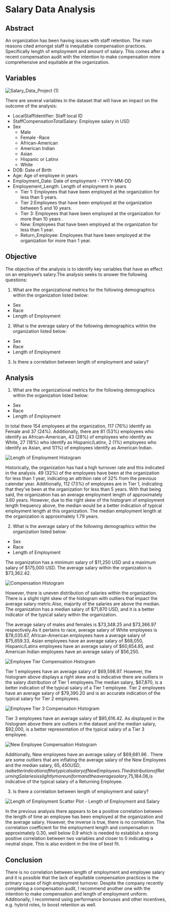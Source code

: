# Salary Data Analysis

## Abstract 

An organization has been having issues with staff retention. The main reasons cited amongst staff is inequitable compensation practices. Specifically length of employment and amount of salary. This comes after a recent compensation audit with the intention to make compensation more comprehensive and equitable at the organization.

## Variables


![Salary_Data_Project (1)](https://user-images.githubusercontent.com/112409778/226190531-26196558-55aa-4854-80f8-1874ec2d9c11.png)


There are several variables in the dataset that will have an impact on the outcome of the analysis:

- LocalStaffIdentifier: Staff local ID
- StaffCompensationTotalSalary: Employee salary in USD 
- Sex 
  - Male 
  - Female
 -Race 
  - African-American
  - American Indian
  - Asian
  - Hispanic or Latinx
  - White 
 - DOB: Date of Birth 
 - Age: Age of employee in years
 - Employment_Date: Date of employment - YYYY-MM-DD
 - Employement_Length: Length of employment in years
    - Tier 1: Employees that have been employed at the organization for less than 5 years.
    - Tier 2:Employees that have been employed at the organization between 5 and 10 years.
    - Tier 3: Employees that have been employed at the organization for more than 10 years .
    - New: Employees that have been employed at the organization for less than 1 year.
    - Return_Employee: Employees that have been employed at the organization for more than 1 year.

## Objective 

The objective of the analysis is to identify key variables that have an effect on an employee’s salary.The analysis seeks to answer the following questions:

1. What are the organizational metrics for the following demographics within the organization listed below:
- Sex
- Race
- Length of Employment 

2. What is the average salary of the following demographics within the organization listed below:
- Sex
- Race
- Length of Employment 

3. Is there a correlation between length of employment and salary?

## Analysis 

1. What are the organizational metrics for the following demographics within the organization listed below:
- Sex
- Race
- Length of Employment 


In total there 154 employees at the organization, 117 (76%) identify as Female and 37 (24%). Additionally, there are 81 (53%) employees  who identify as African-American, 43 (28%) of employees who identify as White, 27 (18%) who identify as Hispanic/Latinx,  2 (1%) employees  who identify as Asian, and 1(1%) of employees identify as American Indian. 

![Length of Employment Histogram](https://user-images.githubusercontent.com/112409778/226191881-df8a004d-7195-42c1-aaff-7a569fcbfcc5.jpg)

Historically, the organization has had a high turnover rate and this indicated in the analysis. 49 (32%) of the employees have been at the organization for less than 1 year, indicating an attrition rate of 32% from the previous calendar year. Additionally, 112 (73%) of employees are in Tier 1, indicating that they’ve been at the organization for less than 5 years. With that being said, the organization has an average employment length of approximately 3.60 years. However, due to the right skew of the histogram of employment length frequency above, the median would be a better indication of typical employment length at this organization. The median employment length at the organization is approximately 1.79 years.


2. What is the average salary of the following demographics within the organization listed below:
- Sex
- Race
- Length of Employment 

The organization has a minimum salary of $11,250 USD and a maximum salary of $175,000 USD. The average salary within the organization is $73,362.42. 

![Compensation Histogram](https://user-images.githubusercontent.com/112409778/226191977-8b3e746c-29b1-4f0a-9963-7a5884b91c93.jpg)

However, there is uneven distribution of salaries within the organization. There is a slight right skew of the histogram with outliers that impact the average salary metric.Also, majority of the salaries are above the median. The organization has a median salary of $71,870 USD, and it is a better indicator of the typical salary within the organization. 

The average salary of males and females is $73,348.25 and $73,366.97 respectively.As it pertains to race, average salary of White employees is $78,035.67, African-American employees have a average salary of $75,659.33, Asian employees have an average salary of  $68,050, Hispanic/Latinx employees have an average salary of $60,654.85, and American Indian employees have an average salary of $56,250.

![Employee Tier Compensation Histogram](https://user-images.githubusercontent.com/112409778/226192026-59326232-bc6e-4b40-bf14-b80a9dc00ac4.jpg)

Tier 1 employees have an average salary of $69,598.97. However, the histogram above displays a right skew and is indicative there are outliers in the salary distribution of Tier 1 employees.The median salary, $67,870, is a better indication of the typical salary of a Tier 1 employee. Tier 2 employees have an average salary of $79,390.20 and is an accurate indication of the typical salary for Tier 2 employees. 

![Employee Tier 3 Compensation Histogram](https://user-images.githubusercontent.com/112409778/226192069-b48ce58f-df58-4c8e-8400-33299371b4df.jpg)

Tier 3 employees have an average salary of $95,616.42.  As displayed in the histogram above there are outliers in the dataset and the median salary, $92,000, is a better representation of the typical salary of a Tier 3 employee.

![New Employee Compensation Histogram](https://user-images.githubusercontent.com/112409778/226192101-cbd0b3c5-2a27-4c4b-ac58-bc23a1f9c4d1.jpg)

Additionally, New employees have an average salary of $69,681.96 . There are some outliers that are inflating the average salary of the New Employees and the median salary, $65,450 USD, is a better indication of the typical salary of New Employees. The distribution of Returning Salaries is slightly more uniform and the average salary,$75,184.06,is indicative of the typical salary of a Returning Employee.

3. Is there a correlation between length of employment and salary?

![Length of Employment Scatter Plot - Length of Employment and Salary](https://user-images.githubusercontent.com/112409778/226192194-682549d8-2ab5-4cb9-8f6f-68ea5142ce1b.jpg)

In the previous analysis there appears to be a positive correlation between the length of time an employee has been employed at the organization and the average salary. However, the inverse is true, there is no correlation. The correlation coefficient for the employment length and compensation is approximately 0.30, well below 0.9 which is needed to establish a strong positive correlation between two variables and closer to 0 indicating a neutral slope. This is also evident in the line of best fit.

## Conclusion

There is no correlation between length of employment and employee salary and it is possible that the lack of equitable compensation practices is the primary cause of high employment turnover. Despite the company recently completing a compensation audit, I recommend another one with the intention to make compensation and length of employment uniform. Additionally, I recommend using performance bonuses and other incentives, e.g. hybrid roles, to boost retention as well. 

